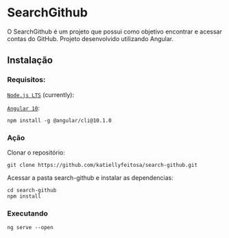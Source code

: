 # SearchGithub

O SearchGithub é um projeto que possui como objetivo encontrar e acessar contas do GitHub. Projeto desenvolvido utilizando Angular. 

## Instalação

### Requisitos:

[`Node.js LTS`](https://nodejs.org/en/) (currently):

[`Angular 10`](https://angular.io/):

```
npm install -g @angular/cli@10.1.0
```

### Ação

Clonar o repositório:

```
git clone https://github.com/katiellyfeitosa/search-github.git
```

Acessar a pasta search-github e instalar as dependencias:

```
cd search-github
npm install
```

### Executando 

```
ng serve --open
```
